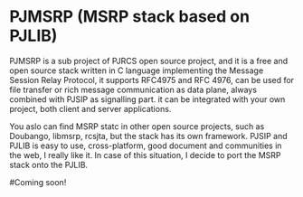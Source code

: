 # PJMSRP (MSRP stack based on PJLIB)

PJMSRP is a sub project of PJRCS open source project, and it is a free and open source stack written in C language implementing the Message Session Relay Protocol, it supports RFC4975 and RFC 4976, can be used for file transfer or rich message communication as data plane, always combined with PJSIP as signalling part.
it can be integrated with your own project, both client and server applications.

You aslo can find MSRP statc in other open source projects, such as Doubango, libmsrp, rcsjta, but the stack has its own framework.
PJSIP and PJLIB is easy to use, cross-platform, good document and communities in the web, I really like it.
In case of this situation, I decide to port the MSRP stack onto the PJLIB.

#Coming soon! 

